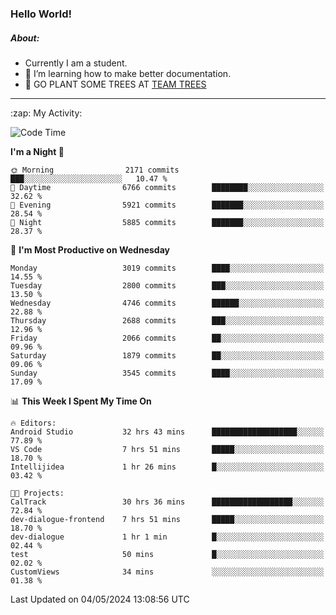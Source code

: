 ### Hello World!

##### About:
- Currently I am a student.
- 🌱 I’m learning how to make better documentation.
- 🌱 GO PLANT SOME TREES AT [TEAM TREES](https://teamtrees.org/)

---
  <summary>:zap: My Activity:</summary>
  
<!--START_SECTION:waka-->
![Code Time](http://img.shields.io/badge/Code%20Time-1%2C366%20hrs%2035%20mins-blue)

**I'm a Night 🦉** 

```text
🌞 Morning                2171 commits        ███░░░░░░░░░░░░░░░░░░░░░░   10.47 % 
🌆 Daytime                6766 commits        ████████░░░░░░░░░░░░░░░░░   32.62 % 
🌃 Evening                5921 commits        ███████░░░░░░░░░░░░░░░░░░   28.54 % 
🌙 Night                  5885 commits        ███████░░░░░░░░░░░░░░░░░░   28.37 % 
```
📅 **I'm Most Productive on Wednesday** 

```text
Monday                   3019 commits        ████░░░░░░░░░░░░░░░░░░░░░   14.55 % 
Tuesday                  2800 commits        ███░░░░░░░░░░░░░░░░░░░░░░   13.50 % 
Wednesday                4746 commits        ██████░░░░░░░░░░░░░░░░░░░   22.88 % 
Thursday                 2688 commits        ███░░░░░░░░░░░░░░░░░░░░░░   12.96 % 
Friday                   2066 commits        ██░░░░░░░░░░░░░░░░░░░░░░░   09.96 % 
Saturday                 1879 commits        ██░░░░░░░░░░░░░░░░░░░░░░░   09.06 % 
Sunday                   3545 commits        ████░░░░░░░░░░░░░░░░░░░░░   17.09 % 
```


📊 **This Week I Spent My Time On** 

```text
🔥 Editors: 
Android Studio           32 hrs 43 mins      ███████████████████░░░░░░   77.89 % 
VS Code                  7 hrs 51 mins       █████░░░░░░░░░░░░░░░░░░░░   18.70 % 
Intellijidea             1 hr 26 mins        █░░░░░░░░░░░░░░░░░░░░░░░░   03.42 % 

🐱‍💻 Projects: 
CalTrack                 30 hrs 36 mins      ██████████████████░░░░░░░   72.84 % 
dev-dialogue-frontend    7 hrs 51 mins       █████░░░░░░░░░░░░░░░░░░░░   18.70 % 
dev-dialogue             1 hr 1 min          █░░░░░░░░░░░░░░░░░░░░░░░░   02.44 % 
test                     50 mins             █░░░░░░░░░░░░░░░░░░░░░░░░   02.02 % 
CustomViews              34 mins             ░░░░░░░░░░░░░░░░░░░░░░░░░   01.38 % 
```


 Last Updated on 04/05/2024 13:08:56 UTC
<!--END_SECTION:waka-->
